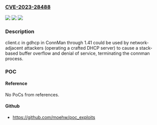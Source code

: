 ### [CVE-2023-28488](https://cve.mitre.org/cgi-bin/cvename.cgi?name=CVE-2023-28488)
![](https://img.shields.io/static/v1?label=Product&message=n%2Fa&color=blue)
![](https://img.shields.io/static/v1?label=Version&message=n%2Fa&color=blue)
![](https://img.shields.io/static/v1?label=Vulnerability&message=n%2Fa&color=brighgreen)

### Description

client.c in gdhcp in ConnMan through 1.41 could be used by network-adjacent attackers (operating a crafted DHCP server) to cause a stack-based buffer overflow and denial of service, terminating the connman process.

### POC

#### Reference
No PoCs from references.

#### Github
- https://github.com/moehw/poc_exploits

